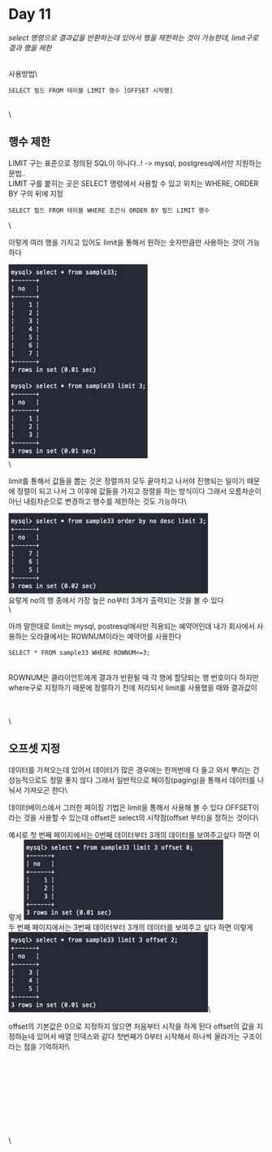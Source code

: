 # Day 11

_select 명령으로 결과값을 반환하는데 있어서 행을 제한하는 것이 가능한데, limit구로 결과 행을 제한_

\
사용방법\


```
SELECT 필드 FROM 테이블 LIMIT 행수 [OFFSET 시작행] 
```

\
\


## 행수 제한

LIMIT 구는 표준으로 정의된 SQL이 아니다..! -> mysql, postgresql에서만 지원하는 문법..\
LIMIT 구를 붙히는 곳은 SELECT 명령에서 사용할 수 있고 위치는 WHERE, ORDER BY 구의 뒤에 지정

```
SELECT 필드 FROM 테이블 WHERE 조건식 ORDER BY 필드 LIMIT 행수
```

\


이렇게 여러 행을 가지고 있어도 limit을 통해서 원하는 숫자만큼만 사용하는 것이 가능하다

![img\_1.png](images/11-2.png)\
\


limit를 통해서 값들을 뽑는 것은 정렬까지 모두 끝마치고 나서야 진행되는 일이기 때문에 정렬이 되고 나서 그 이후에 값들을 가지고 정렬을 하는 방식이다 그래서 오름차순이 아닌 내림차순으로 변경하고 행수를 제한하는 것도 가능하다\


![img.png](images/11-1.png)\
요렇게 no의 행 중에서 가장 높은 no부터 3개가 출력되는 것을 볼 수 있다\
\


아까 말한대로 limit는 mysql, postresql에서만 적용되는 예약어인데 내가 회사에서 사용하는 오라클에서는 ROWNUM이라는 예약어를 사용한다

```
SELECT * FROM sample33 WHERE ROWNUM<=3;
```

\
ROWNUM은 클라이언트에게 결과가 반환될 때 각 행에 할당되는 행 번호이다 하지만 where구로 지정하기 때문에 정렬하기 전에 처리되서 limit를 사용했을 때와 결과값이

\
\
\


## 오프셋 지정

데이터를 가져오는데 있어서 데이터가 많은 경우에는 한꺼번에 다 들고 와서 뿌리는 건 성능적으로도 정말 좋지 않다 그래서 일반적으로 페이징(paging)을 통해서 데이터를 나눠서 가져오곤 한다\


데이터베이스에서 그러한 페이징 기법은 limit을 통해서 사용해 볼 수 있다 OFFSET이라는 것을 사용할 수 있는데 offset은 select의 시작점(offset 부터)을 정하는 것이다\


예시로 첫 번째 페이지에서는 0번째 데이터부터 3개의 데이터를 보여주고싶다 하면 이렇게 ![img\_2.png](images/11-3.png)\
두 번째 페이지에서는 3번째 데이터부터 3개의 데이터를 보여주고 싶다 하면 이렇게 ![img\_3.png](images/11-4.png)\


offset의 기본값은 0으로 지정하지 않으면 처음부터 시작을 하게 된다 offset의 값을 지정하늗네 있어서 배열 인덱스와 같다 첫번째가 0부터 시작해서 하나씩 올라가는 구조이라는 점을 기억하자!\


\
\
\
\
\
\
\
\
\
\
